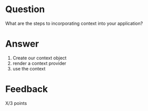 # Question

What are the steps to incorporating context into your application?

# Answer

1. Create our context object
2. render a context provider
3. use the context

# Feedback

X/3 points
